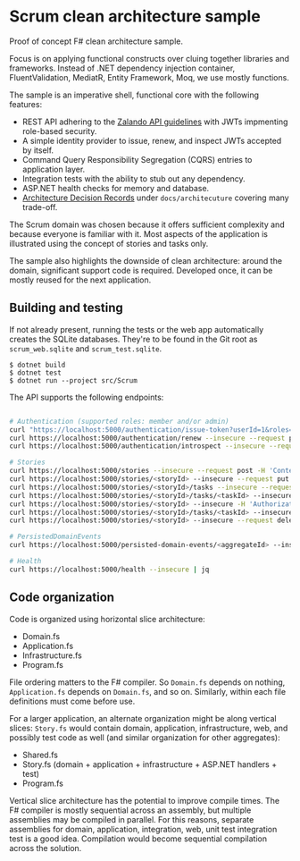 # Scrum clean architecture sample

Proof of concept F# clean architecture sample.

Focus is on applying functional constructs over cluing together libraries and
frameworks. Instead of .NET dependency injection container, FluentValidation,
MediatR, Entity Framework, Moq, we use mostly functions.

The sample is an imperative shell, functional core with the following features:

- REST API adhering to the [Zalando API
guidelines](https://opensource.zalando.com/restful-api-guidelines/) with JWTs
impmenting role-based security.
- A simple identity provider to issue, renew, and inspect JWTs accepted by
  itself.
- Command Query Responsibility Segregation (CQRS) entries to application layer.
- Integration tests with the ability to stub out any dependency.
- ASP.NET health checks for memory and database.
- [Architecture Decision
  Records](https://cognitect.com/blog/2011/11/15/documenting-architecture-decisions)
  under `docs/architecuture` covering many trade-off.

The Scrum domain was chosen because it offers sufficient complexity and because
everyone is familiar with it. Most aspects of the application is illustrated
using the concept of stories and tasks only.

The sample also highlights the downside of clean architecture: around the
domain, significant support code is required. Developed once, it can be mostly
reused for the next application.

## Building and testing

If not already present, running the tests or the web app automatically creates
the SQLite databases. They're to be found in the Git root as `scrum_web.sqlite`
and `scrum_test.sqlite`.

    $ dotnet build
    $ dotnet test
    $ dotnet run --project src/Scrum

The API supports the following endpoints:

```bash

# Authentication (supported roles: member and/or admin)
curl "https://localhost:5000/authentication/issue-token?userId=1&roles=member,admin" --insecure --request post | jq
curl https://localhost:5000/authentication/renew --insecure --request post -H "Authorization: Bearer <token>" | jq
curl https://localhost:5000/authentication/introspect --insecure --request post -H "Authorization: Bearer <token>" | jq

# Stories
curl https://localhost:5000/stories --insecure --request post -H 'Content-Type: application/json' -H 'Authorization: Bearer <token>' -d '{"title": "title", "description": "description"}'
curl https://localhost:5000/stories/<storyId> --insecure --request put -H 'Content-Type: application/json' -H 'Authorization: Bearer <token>' -d '{"title": "title1","description": "description1"}'
curl https://localhost:5000/stories/<storyId>/tasks --insecure --request post -H 'Content-Type: application/json' -H 'Authorization: Bearer <token>' -d '{"title": "title","description": "description"}'
curl https://localhost:5000/stories/<storyId>/tasks/<taskId> --insecure --request put -H 'Content-Type: application/json' -H 'Authorization: Bearer <token>' -d '{"title": "title1","description": "description1"}'
curl https://localhost:5000/stories/<storyId> --insecure -H 'Authorization: Bearer <token>' | jq
curl https://localhost:5000/stories/<storyId>/tasks/<taskId> --insecure --request delete -H 'Authorization: Bearer <token>'
curl https://localhost:5000/stories/<storyId> --insecure --request delete -H 'Authorization: Bearer <token>'

# PersistedDomainEvents
curl https://localhost:5000/persisted-domain-events/<aggregateId> --insecure -H 'Authorization: Bearer <token>' | jq

# Health
curl https://localhost:5000/health --insecure | jq
```

## Code organization

Code is organized using horizontal slice architecture:

- Domain.fs
- Application.fs
- Infrastructure.fs
- Program.fs

File ordering matters to the F# compiler. So `Domain.fs` depends on
nothing, `Application.fs` depends on `Domain.fs`, and so on. Similarly, within each file
definitions must come before use.

For a larger application, an alternate organization might be along vertical
slices: `Story.fs` would contain domain, application, infrastructure, web, and
possibly test code as well (and similar organization for other aggregates):

- Shared.fs
- Story.fs (domain + application + infrastructure + ASP.NET handlers + test)
- Program.fs

Vertical slice architecture has the potential to improve compile times. The F#
compiler is mostly sequential across an assembly, but multiple assemblies may be
compiled in parallel. For this reasons, separate assemblies for domain,
application, integration, web, unit test integration test is a good idea.
Compilation would become sequential compilation across the solution.
